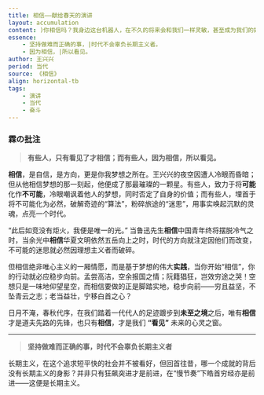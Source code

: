 ```yaml
---
title: 相信——献给春天的演讲
layout: accumulation
content: )你相信吗？我身边这台机器人，在不久的将来会和我们一样灵敏，甚至成为我们的好帮手。|)我相信！我是王兴兴，这是我和团队研发的宇树机器人。|)和很多人想象的不一样，我不是“学霸”。尤其是英语，虽然我一直很努力，但高中3年只及格过3次。|)甚至有人说，这个小孩好像比其他人笨一点。我也曾因此自我怀疑、充满焦虑。|)但是，我有自己的热爱。|)我把所有的课余时间都用来做“小发明”——10岁用废旧纸板做风力小车，15岁用废旧铁皮做微型发动机、做航模，19岁我想做个机器人试试。但没有一个人看好。|)我不相信，这世上有不可能的事。|)没有设备，就用手工小钻头、锉刀和剪刀。没有资金，就买9块钱的零件，找没人要的边角料。最后，我只用200块钱，就“手搓”了一个小的双足机器人。|)那一刻，我再次明白，奇迹也有“算法”，做成事没有那么难，就是把“不可能”三个字，拆解成三百个、三千个技术步骤和参数，然后一一攻克。|)后来，我遇到了更多难题。|)刚创业的时候，我四处碰壁。|)开始量产机器人的时候，周围更是充满质疑：现在做这个，有什么用？海外实验室烧几亿美元才能做的事，你凭什么？|)我听过一句话，有些人，只有看见了才相信；而有些人，因为相信，所以看见。|)前进的路是一个个“迷思”被打破的过程。|)我相信，别人能做的事，我们也能做，还能做得更好。|)为了这个信念，我们没有一天敢懈怠，持续学习、不断尝试……前进的路，也是一次次“快与慢”“长与短”的抉择。|)身处“快时代”，我宁可“慢”一点，也不去走捷径、抄近路。|)我还是愿意下笨功夫，坚持自主研发。|)我相信，坚持做难而正确的事，时代不会辜负长期主义者。|)如今，我当初做的那个颤颤巍巍的机器人，经过不断迭代，已经成为全球行业出货量最大的机器人。|)常有人问我，机器人的未来会怎么样？|)我无法给出准确答案。机器人可以很大，大到移山填海；机器人也可以很小，小到进入血管消灭癌细胞。|)但我可以肯定的是，我们这一代人，幸运地遇到了前所未有的机遇，几百年的技术积累到了临界点。|)我们能做更强的AI、更好的机器人，更酷的游戏、更火的电影……|)我相信，我们，真的可以！|)最后，我想借用电影《哪吒2》的台词与你共勉：难道你还想改变这世界？|)我想试试！|)我们一起试试！
essence: 
    - 坚持做难而正确的事，|时代不会辜负长期主义者。
    - 因为相信，|所以看见。
author: 王兴兴
period: 当代
source: 《相信》
align: horizontal-tb
tags:
    - 演讲
    - 当代
    - 奋斗
---
```


### 霖の批注

> **有些人，只有看见了才相信；而有些人，因为相信，所以看见。**

**相信**，是自信，是方向，更是你我梦想之所在。王兴兴的夜空因遭人冷眼而昏暗；但从他相信梦想的那一刻起，他便成了那最璀璨的一颗星。有些人，致力于将**可能**化作**不可能**，冷眼嘲讽着他人的梦想，同时否定了自身的价值；而有些人，埋首于将不可能化为必然，破解奇迹的“算法”，粉碎旅途的“迷思”，用事实唤起沉默的灵魂，点亮一个时代。

“此后如竞没有炬火，我便是唯一的光。” 当鲁迅先生**相信**中国青年终将摆脱冷气之时，当余光中**相信**华夏文明依然五岳向上之时，时代的方向就注定因他们而改变，不可能的迷思就必然因理想主义者而破碎。

但相信绝非唯心主义的一厢情愿，而是基于梦想的伟大**实践**，当你开始“相信”，你的行动就必应稳步向前。孟尝高洁，空余报国之情；阮籍猖狂，岂效穷途之哭！空想只是一味地仰望星空，而相信要做的正是脚踏实地，稳步向前——穷且益坚，不坠青云之志；老当益壮，宁移白首之心？

日月不淹，春秋代序，在我们踏着一代代人的足迹踱步到**未至之境**之后，唯有**相信**才是道夫先路的先锋，也只有**相信**，才是我们 **“看见”** 未来的心灵之窗。

---

> **坚持做难而正确的事，时代不会辜负长期主义者**

长期主义，在这个追求短平快的社会并不被看好，但回首往昔，哪一个成就的背后没有长期主义的身影？并非只有狂飙突进才是前进，在“慢节奏”下皓首穷经亦是前进——这便是长期主义。
